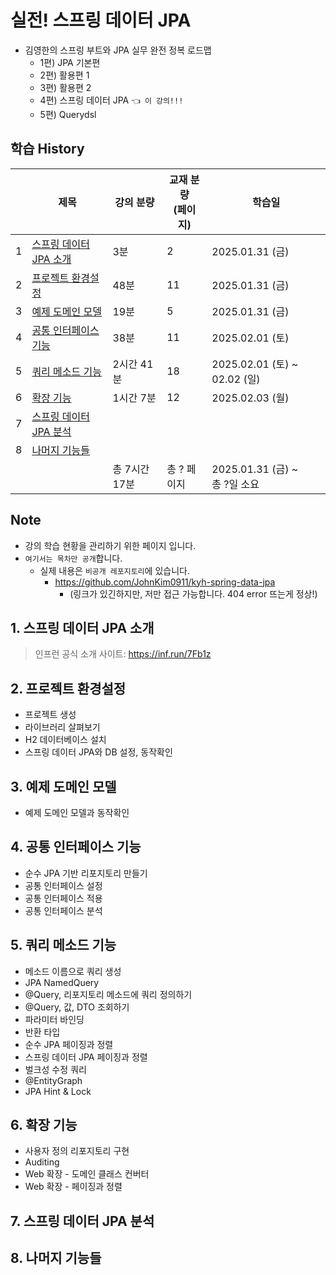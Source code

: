 # 실전! 스프링 데이터 JPA

- 김영한의 스프링 부트와 JPA 실무 완전 정복 로드맵
    - 1편) JPA 기본편
    - 2편) 활용편 1
    - 3편) 활용편 2 
    - 4편) 스프링 데이터 JPA `👈 이 강의!!!`
    - 5편) Querydsl

## 학습 History

|   | 제목                                  | 강의 분량     | 교재 분량<br>(페이지) | 학습일                           |
|---|-------------------------------------|-----------|----------------|-------------------------------|
| 1 | [스프링 데이터 JPA 소개](#1-스프링-데이터-jpa-소개) | 3분        | 2              | 2025.01.31 (금)                |
| 2 | [프로젝트 환경설정](#2-프로젝트-환경설정)           | 48분       | 11             | 2025.01.31 (금)                |
| 3 | [예제 도메인 모델](#3-예제-도메인-모델)           | 19분       | 5              | 2025.01.31 (금)                |
| 4 | [공통 인터페이스 기능](#4-공통-인터페이스-기능)       | 38분       | 11             | 2025.02.01 (토)                |
| 5 | [쿼리 메소드 기능](#5-쿼리-메소드-기능)           | 2시간 41분   | 18             | 2025.02.01 (토) ~ 02.02 (일)    |
| 6 | [확장 기능](#6-확장-기능)                   | 1시간 7분    | 12             | 2025.02.03 (월)                |
| 7 | [스프링 데이터 JPA 분석](#7-스프링-데이터-jpa-분석) |           |                |                               |
| 8 | [나머지 기능들](#8-나머지-기능들)               |           |                |                               |
|   |                                     | 총 7시간 17분 | 총 ? 페이지        | 2025.01.31 (금) ~  <br>총 ?일 소요 |

## Note

- 강의 학습 현황을 관리하기 위한 페이지 입니다.
- `여기서는 목차만 공개`합니다.
    - 실제 내용은 `비공개 레포지토리`에 있습니다.
        - https://github.com/JohnKim0911/kyh-spring-data-jpa
          - (링크가 있긴하지만, 저만 접근 가능합니다. 404 error 뜨는게 정상!)

## 1. 스프링 데이터 JPA 소개

> 인프런 공식 소개 사이트: https://inf.run/7Fb1z

## 2. 프로젝트 환경설정

- 프로젝트 생성
- 라이브러리 살펴보기
- H2 데이터베이스 설치
- 스프링 데이터 JPA와 DB 설정, 동작확인

## 3. 예제 도메인 모델

- 예제 도메인 모델과 동작확인

## 4. 공통 인터페이스 기능

- 순수 JPA 기반 리포지토리 만들기
- 공통 인터페이스 설정
- 공통 인터페이스 적용
- 공통 인터페이스 분석

## 5. 쿼리 메소드 기능

- 메소드 이름으로 쿼리 생성
- JPA NamedQuery
- @Query, 리포지토리 메소드에 쿼리 정의하기
- @Query, 값, DTO 조회하기
- 파라미터 바인딩
- 반환 타입
- 순수 JPA 페이징과 정렬
- 스프링 데이터 JPA 페이징과 정렬
- 벌크성 수정 쿼리
- @EntityGraph
- JPA Hint & Lock

## 6. 확장 기능

- 사용자 정의 리포지토리 구현
- Auditing
- Web 확장 - 도메인 클래스 컨버터
- Web 확장 - 페이징과 정렬

## 7. 스프링 데이터 JPA 분석
## 8. 나머지 기능들